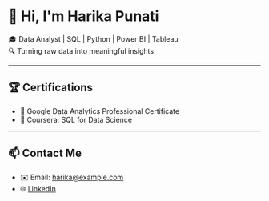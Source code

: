 # 👋 Hi, I'm Harika Punati

🎓 Data Analyst | SQL | Python | Power BI | Tableau  
🔍 Turning raw data into meaningful insights

---

## 🏆 Certifications
- 📜 Google Data Analytics Professional Certificate
- 📜 Coursera: SQL for Data Science

---

## 📫 Contact Me
- ✉️ Email: harika@example.com
- 🌐 [LinkedIn](https://linkedin.com/in/harika-punati)

